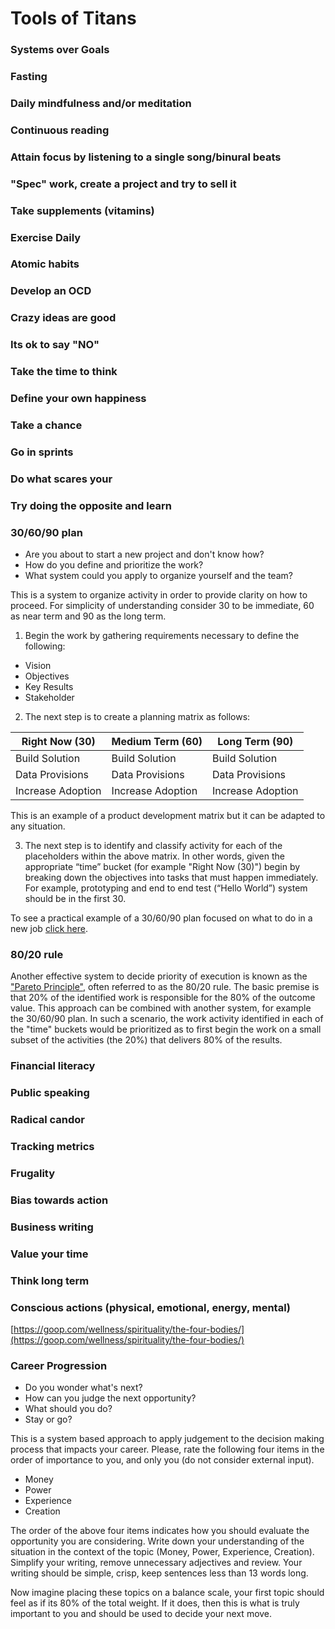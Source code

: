 # Tools of Titans
### Systems over Goals
### Fasting
### Daily mindfulness and/or meditation
### Continuous reading
### Attain focus by listening to a single song/binural beats
### "Spec" work, create a project and try to sell it
### Take supplements (vitamins)
### Exercise Daily
### Atomic habits
### Develop an OCD
### Crazy ideas are good
### Its ok to say "NO"
### Take the time to think
### Define your own happiness
### Take a chance
### Go in sprints
### Do what scares your
### Try doing the opposite and learn

### 30/60/90 plan
- Are you about to start a new project and don't know how?
- How do you define and prioritize the work?
- What system could you apply to organize yourself and the team?

This is a system to organize activity in order to provide clarity on how to proceed.  For simplicity of understanding consider 30 to be immediate, 60 as near term and 90 as the long term.

  1. Begin the work by gathering requirements necessary to define the following:

  - Vision
  - Objectives
  - Key Results
  - Stakeholder

  2. The next step is to create a planning matrix as follows:

  | Right Now (30) | Medium Term (60) | Long Term (90) |
  | --- | --- | --- |
  | Build Solution | Build Solution | Build Solution |
  | Data Provisions | Data Provisions | Data Provisions |
  | Increase Adoption | Increase Adoption | Increase Adoption |

  This is an example of a product development matrix but it can be adapted to any situation.

  3. The next step is to identify and classify activity for each of the placeholders within the above matrix.  In other words, given the appropriate “time” bucket (for example "Right Now (30)") begin by breaking down the objectives into tasks that must happen immediately. For example, prototyping and end to end test (“Hello World”) system should be in the first 30.

To see a practical example of a 30/60/90 plan focused on what to do in a new job [click here](https://www.indeed.com/career-advice/starting-new-job/30-60-90-day-plan).

### 80/20 rule
Another effective system to decide priority of execution is known as the ["Pareto Principle"](https://en.wikipedia.org/wiki/Pareto_principle), often referred to as the 80/20 rule.  The basic premise is that 20% of the identified work is responsible for the 80% of the outcome value. This approach can be combined with another system, for example the 30/60/90 plan.  In such a scenario, the work activity identified in each of the "time" buckets would be prioritized as to first begin the work on a small subset of the activities (the 20%) that delivers 80% of the results.

### Financial literacy
### Public speaking
### Radical candor
### Tracking metrics
### Frugality
### Bias towards action
### Business writing
### Value your time
### Think long term
### Conscious actions (physical, emotional, energy, mental)
  [https://goop.com/wellness/spirituality/the-four-bodies/](https://goop.com/wellness/spirituality/the-four-bodies/)

### Career Progression
- Do you wonder what's next?  
- How can you judge the next opportunity?
- What should you do?
- Stay or go?

This is a system based approach to apply judgement to the decision making process that impacts your career.  Please, rate the following four items in the order of importance to you, and only you (do not consider external input).

- Money
- Power
- Experience
- Creation

The order of the above four items indicates how you should evaluate the opportunity you are considering.  Write down your understanding of the situation in the context of the topic (Money, Power, Experience, Creation).  Simplify your writing, remove unnecessary adjectives and review.  Your writing should be simple, crisp, keep sentences less than 13 words long.  

Now imagine placing these topics on a balance scale, your first topic should feel as if its 80% of the total weight.  If it does, then this is what is truly important to you and should be used to decide your next move.
